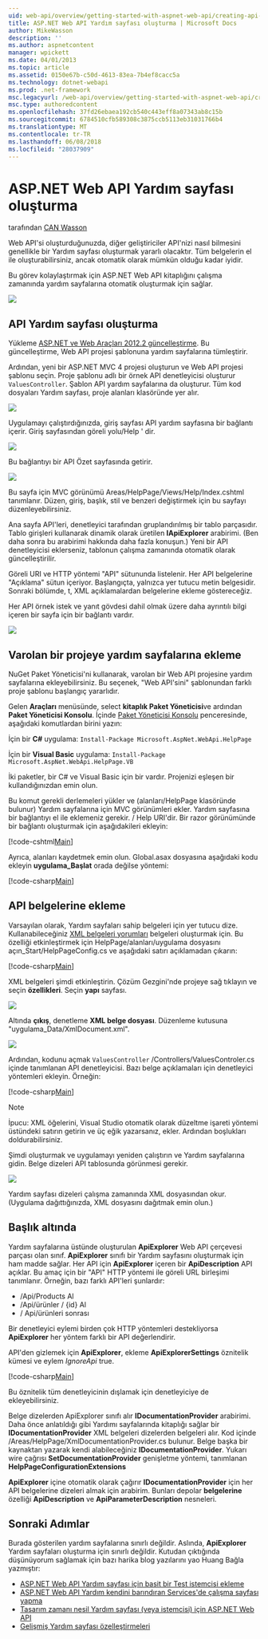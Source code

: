```yaml
---
uid: web-api/overview/getting-started-with-aspnet-web-api/creating-api-help-pages
title: ASP.NET Web API Yardım sayfası oluşturma | Microsoft Docs
author: MikeWasson
description: ''
ms.author: aspnetcontent
manager: wpickett
ms.date: 04/01/2013
ms.topic: article
ms.assetid: 0150e67b-c50d-4613-83ea-7b4ef8cacc5a
ms.technology: dotnet-webapi
ms.prod: .net-framework
msc.legacyurl: /web-api/overview/getting-started-with-aspnet-web-api/creating-api-help-pages
msc.type: authoredcontent
ms.openlocfilehash: 37fd26ebaea192cb540c443eff8a07343ab8c15b
ms.sourcegitcommit: 6784510cfb589308c3875ccb5113eb31031766b4
ms.translationtype: MT
ms.contentlocale: tr-TR
ms.lasthandoff: 06/08/2018
ms.locfileid: "28037909"
---
```

<a name="creating-help-pages-for-aspnet-web-api"></a>ASP.NET Web API Yardım sayfası oluşturma
====================
tarafından [CAN Wasson](https://github.com/MikeWasson)

Web API'si oluşturduğunuzda, diğer geliştiriciler API'nizi nasıl bilmesini genellikle bir Yardım sayfası oluşturmak yararlı olacaktır. Tüm belgelerin el ile oluşturabilirsiniz, ancak otomatik olarak mümkün olduğu kadar iyidir.

Bu görev kolaylaştırmak için ASP.NET Web API kitaplığını çalışma zamanında yardım sayfalarına otomatik oluşturmak için sağlar.

![](creating-api-help-pages/_static/image1.png)

## <a name="creating-api-help-pages"></a>API Yardım sayfası oluşturma

Yükleme [ASP.NET ve Web Araçları 2012.2 güncelleştirme](https://go.microsoft.com/fwlink/?LinkId=282650). Bu güncelleştirme, Web API projesi şablonuna yardım sayfalarına tümleştirir.

Ardından, yeni bir ASP.NET MVC 4 projesi oluşturun ve Web API projesi şablonu seçin. Proje şablonu adlı bir örnek API denetleyicisi oluşturur `ValuesController`. Şablon API yardım sayfalarına da oluşturur. Tüm kod dosyaları Yardım sayfası, proje alanları klasöründe yer alır.

![](creating-api-help-pages/_static/image2.png)

Uygulamayı çalıştırdığınızda, giriş sayfası API yardım sayfasına bir bağlantı içerir. Giriş sayfasından göreli yolu/Help ' dir.

![](creating-api-help-pages/_static/image3.png)

Bu bağlantıyı bir API Özet sayfasında getirir.

![](creating-api-help-pages/_static/image4.png)

Bu sayfa için MVC görünümü Areas/HelpPage/Views/Help/Index.cshtml tanımlanır. Düzen, giriş, başlık, stil ve benzeri değiştirmek için bu sayfayı düzenleyebilirsiniz.

Ana sayfa API'leri, denetleyici tarafından gruplandırılmış bir tablo parçasıdır. Tablo girişleri kullanarak dinamik olarak üretilen **IApiExplorer** arabirimi. (Ben daha sonra bu arabirimi hakkında daha fazla konuşun.) Yeni bir API denetleyicisi eklerseniz, tablonun çalışma zamanında otomatik olarak güncelleştirilir.

Göreli URI ve HTTP yöntemi "API" sütununda listelenir. Her API belgelerine "Açıklama" sütun içeriyor. Başlangıçta, yalnızca yer tutucu metin belgesidir. Sonraki bölümde, t, XML açıklamalardan belgelerine ekleme göstereceğiz.

Her API örnek istek ve yanıt gövdesi dahil olmak üzere daha ayrıntılı bilgi içeren bir sayfa için bir bağlantı vardır.

![](creating-api-help-pages/_static/image5.png)

## <a name="adding-help-pages-to-an-existing-project"></a>Varolan bir projeye yardım sayfalarına ekleme

NuGet Paket Yöneticisi'ni kullanarak, varolan bir Web API projesine yardım sayfalarına ekleyebilirsiniz. Bu seçenek, "Web API'sini" şablonundan farklı proje şablonu başlangıç yararlıdır.

Gelen **Araçları** menüsünde, select **kitaplık Paket Yöneticisi**ve ardından **Paket Yöneticisi Konsolu**. İçinde [Paket Yöneticisi Konsolu](http://docs.nuget.org/docs/start-here/using-the-package-manager-console) penceresinde, aşağıdaki komutlardan birini yazın:

İçin bir **C#** uygulama: `Install-Package Microsoft.AspNet.WebApi.HelpPage`

İçin bir **Visual Basic** uygulama: `Install-Package Microsoft.AspNet.WebApi.HelpPage.VB`

İki paketler, bir C# ve Visual Basic için bir vardır. Projenizi eşleşen bir kullandığınızdan emin olun.

Bu komut gerekli derlemeleri yükler ve (alanları/HelpPage klasöründe bulunur) Yardım sayfalarına için MVC görünümleri ekler. Yardım sayfasına bir bağlantıyı el ile eklemeniz gerekir. / Help URI'dir. Bir razor görünümünde bir bağlantı oluşturmak için aşağıdakileri ekleyin:

[!code-cshtml[Main](creating-api-help-pages/samples/sample1.cshtml)]

Ayrıca, alanları kaydetmek emin olun. Global.asax dosyasına aşağıdaki kodu ekleyin **uygulama\_Başlat** orada değilse yöntemi:

[!code-csharp[Main](creating-api-help-pages/samples/sample2.cs?highlight=4)]

## <a name="adding-api-documentation"></a>API belgelerine ekleme

Varsayılan olarak, Yardım sayfaları sahip belgeleri için yer tutucu dize. Kullanabileceğiniz [XML belgeleri yorumları](https://msdn.microsoft.com/library/b2s063f7.aspx) belgeleri oluşturmak için. Bu özelliği etkinleştirmek için HelpPage/alanları/uygulama dosyasını açın\_Start/HelpPageConfig.cs ve aşağıdaki satırı açıklamadan çıkarın:

[!code-csharp[Main](creating-api-help-pages/samples/sample3.cs)]

XML belgeleri şimdi etkinleştirin. Çözüm Gezgini'nde projeye sağ tıklayın ve seçin **özellikleri**. Seçin **yapı** sayfası.

![](creating-api-help-pages/_static/image6.png)

Altında **çıkış**, denetleme **XML belge dosyası**. Düzenleme kutusuna "uygulama\_Data/XmlDocument.xml".

![](creating-api-help-pages/_static/image7.png)

Ardından, kodunu açmak `ValuesController` /Controllers/ValuesControler.cs içinde tanımlanan API denetleyicisi. Bazı belge açıklamaları için denetleyici yöntemleri ekleyin. Örneğin:

[!code-csharp[Main](creating-api-help-pages/samples/sample4.cs)]

> [!NOTE]
> İpucu: XML öğelerini, Visual Studio otomatik olarak düzeltme işareti yöntemi üstündeki satırın getirin ve üç eğik yazarsanız, ekler. Ardından boşlukları doldurabilirsiniz.


Şimdi oluşturmak ve uygulamayı yeniden çalıştırın ve Yardım sayfalarına gidin. Belge dizeleri API tablosunda görünmesi gerekir.

![](creating-api-help-pages/_static/image8.png)

Yardım sayfası dizeleri çalışma zamanında XML dosyasından okur. (Uygulama dağıttığınızda, XML dosyasını dağıtmak emin olun.)

## <a name="under-the-hood"></a>Başlık altında

Yardım sayfalarına üstünde oluşturulan **ApiExplorer** Web API çerçevesi parçası olan sınıf. **ApiExplorer** sınıfı bir Yardım sayfasını oluşturmak için ham madde sağlar. Her API için **ApiExplorer** içeren bir **ApiDescription** API açıklar. Bu amaç için bir "API" HTTP yöntemi ile göreli URL birleşimi tanımlanır. Örneğin, bazı farklı API'leri şunlardır:

- /Api/Products Al
- /Api/ürünler / {id} Al
- / Api/ürünleri sonrası

Bir denetleyici eylemi birden çok HTTP yöntemleri destekliyorsa **ApiExplorer** her yöntem farklı bir API değerlendirir.

API'den gizlemek için **ApiExplorer**, ekleme **ApiExplorerSettings** öznitelik kümesi ve eylem *IgnoreApi* true.

[!code-csharp[Main](creating-api-help-pages/samples/sample5.cs)]

Bu öznitelik tüm denetleyicinin dışlamak için denetleyiciye de ekleyebilirsiniz.

Belge dizelerden ApiExplorer sınıfı alır **IDocumentationProvider** arabirimi. Daha önce anlatıldığı gibi Yardımı sayfalarında kitaplığı sağlar bir **IDocumentationProvider** XML belgeleri dizelerden belgeleri alır. Kod içinde /Areas/HelpPage/XmlDocumentationProvider.cs bulunur. Belge başka bir kaynaktan yazarak kendi alabileceğiniz **IDocumentationProvider**. Yukarı wire çağrısı **SetDocumentationProvider** genişletme yöntemi, tanımlanan **HelpPageConfigurationExtensions**

**ApiExplorer** içine otomatik olarak çağırır **IDocumentationProvider** için her API belgelerine dizeleri almak için arabirim. Bunları depolar **belgelerine** özelliği **ApiDescription** ve **ApiParameterDescription** nesneleri.

## <a name="next-steps"></a>Sonraki Adımlar

Burada gösterilen yardım sayfalarına sınırlı değildir. Aslında, **ApiExplorer** Yardım sayfaları oluşturma için sınırlı değildir. Kutudan çıktığında düşünüyorum sağlamak için bazı harika blog yazılarını yao Huang Bağla yazmıştır:

- [ASP.NET Web API Yardım sayfası için basit bir Test istemcisi ekleme](https://blogs.msdn.com/b/yaohuang1/archive/2012/12/02/adding-a-simple-test-client-to-asp-net-web-api-help-page.aspx)
- [ASP.NET Web API Yardım kendini barındıran Services'de çalışma sayfası yapma](https://blogs.msdn.com/b/yaohuang1/archive/2012/12/20/making-asp-net-web-api-help-page-work-on-self-hosted-services.aspx)
- [Tasarım zamanı nesil Yardım sayfası (veya istemcisi) için ASP.NET Web API](https://blogs.msdn.com/b/yaohuang1/archive/2013/01/20/design-time-generation-of-help-page-or-proxy-for-asp-net-web-api.aspx)
- [Gelişmiş Yardım sayfası özelleştirmeleri](https://blogs.msdn.com/b/yaohuang1/archive/2012/12/10/asp-net-web-api-help-page-part-3-advanced-help-page-customizations.aspx)
